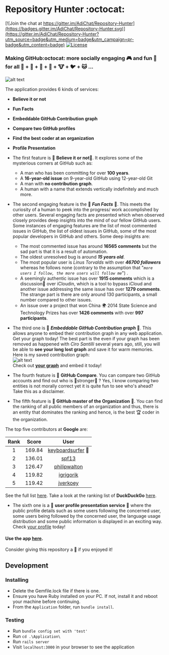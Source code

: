 # Repository Hunter :octocat: <br>

[![Join the chat at https://gitter.im/AdiChat/Repository-Hunter](https://badges.gitter.im/AdiChat/Repository-Hunter.svg)](https://gitter.im/AdiChat/Repository-Hunter?utm_source=badge&utm_medium=badge&utm_campaign=pr-badge&utm_content=badge)
[![License](https://img.shields.io/badge/license-CC0--1.0-orange.svg)](https://img.shields.io/badge/license-CC0--1.0-orange.svg)<br>

### Making GitHub:octocat: more socially engaging 🎮 and fun 🍥 for all 👦 + 👧 + 👴 + 👶 + 🐮 + 🐦 + 🐱 ...<br>

![alt text](https://github.com/AdiChat/Repository-Hunter/blob/master/Preview/repository_hunter_1.3.gif " The view of the application")<br>

The application provides 6 kinds of services: 
* **Believe it or not**
* **Fun Facts**
* **Embeddable GitHub Contribution graph**
* **Compare two GitHub profiles**
* **Find the best coder at an organization**
* **Profile Presentation**

* The first feature is 🎉 **Believe it or not**🎉. It explores some of the mysterious corners at GitHub such as:
  * A man who has been committing for over **100 years**.
  * A **16-year-old issue** on 9-year-old GitHub using 12-year-old Git
  * A man with **no contribution graph**.
  * A human with a name that extends vertically indefinitely and much more. 

* The second engaging feature is the 🎉 **_Fun Facts_** 🎉. This meets the curiosity of a human to peek into the progress/ work 
accomplished by other users. Several engaging facts are presented which when observed closely provides deep insights into the 
mind of our fellow GitHub users. Some instances of engaging features are the list of most commented issues in GitHub, the list 
of oldest issues in GitHub, some of the most popular developers in GitHub and others. Some deep insights are:
   * The most commented issue has around **16565 comments** but the sad part is that it is a result of automation. 
   * The oldest unresolved bug is around **_15 years old_**. 
   * The most popular user is _Linus Torvalds_ with over **_46700 followers_** whereas he follows none (contrary to the 
   assumption that "_`more users I follow, the more users will follow me`_") . 
   * A seemingly authentic issue has over **1915 comments** which is a discussion💭 over iCloudin, which is a tool to 
   bypass iCloud and another issue addressing the same issue has over **1279 comments**. The strange part is there are 
   only around 130 participants, a small number compared to other issues.
   * An issue over a project that won China 🌍 2014 State Science and Technology Prizes has over **1426 comments** 
   with over **997 participants**. <br>

* The third one is 🎉 **_Embeddable GitHub Contribution graph_** 📅. This allows anyone to embed their contribution 
graph in any web application. Get your graph today! The best part is the even if your graph has been removed as happened 
with _Ciro Santilli_ several years ago, still, you will be able to **see your long lost graph** and save it for warm memories. 
Here is my saved contribution graph: <br>
![alt text](https://github.com/AdiChat/Repository-Hunter/blob/master/Preview/adichat.jpg " The view of the contribution graph")<br>
Check out **[your graph](http://repository-hunter.herokuapp.com/contribution)**  and embed it today!

* The fourth feature is 🎉 **GitHub Compare**. You can compare two GitHub accounts and find out who is :medal_sports:stronger💪 ? 
Yes, I know comparing two entities is not morally correct yet it is quite fun to see who's ahead? Take this as a disclaimer. 

* The fifth feature is 🎉 **GitHub master of the Organization** :1st_place_medal:. You can find the ranking of all public members 
of an organization and thus, there is an entity that dominates the ranking and hence, is the best 🏆 coder in the organization.

The top five contributors at **Google** are:

| Rank | Score | User |
|:----:|:-----:|:----:|
| 1 | 169.84 | [keyboardsurfer](https://github.com/keyboardsurfer) :1st_place_medal: 
| 2 | 136.01 | [spf13](https://github.com/spf13) 
| 3 | 126.47 | [philipwalton](https://github.com/philipwalton) 
| 4 | 119.82 | [igrigorik](https://github.com/igrigorik) 
| 5 | 119.42 | [jverkoey](https://github.com/jverkoey) 

See the full list [here](https://github.com/AdiChat/Repository-Hunter/wiki/Rank-List-at-Google). Take a look at the ranking list 
of **DuckDuckGo** [here](https://github.com/AdiChat/Repository-Hunter/wiki/Rank-List-at-DuckDuckGo).

* The sixth one is a 🎉 **user profile presentation service** :person_fencing: where the public profile details such as some users 
following the concerned user, some users being followed by the concerned user, the language usage distribution and some public 
information is displayed in an exciting way. Check [your profile](http://repository-hunter.herokuapp.com/) today!

#### Use the app [here](http://repository-hunter.herokuapp.com/).

Consider giving this repository a 🌟 if you enjoyed it!

## Development
### Installing
- Delete the Gemfile.lock file if there is one.
- Ensure you have Ruby installed on your PC. If not, install it and reboot your machine before continuing.
- From the `Application` folder, run `bundle install`.

### Testing
- Run `bundle config set with 'test'`
- Run `cd .\Application\`
- Run `rails server`
- Visit `localhost:3000` in your browser to see the application